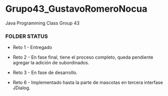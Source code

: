 # Grupo43_GustavoRomeroNocua
Java Programming Class Group 43

### FOLDER STATUS

* Reto 1 - Entregado

* Reto 2 - En fase final, tiene el proceso completo, queda pendiente agregar la adición de subordinados.

* Reto 3 - En fase de desarrollo.

* Reto 6 - Implementado hasta la parte de mascotas en tercera interfase JDialog.
